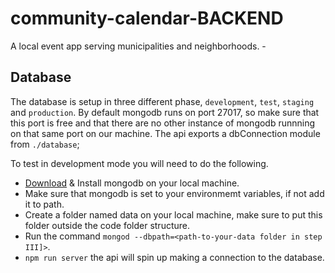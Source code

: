 # community-calendar-BACKEND
A local event app serving municipalities and neighborhoods. -

## Database
The database is setup in three different phase, `development`, `test`, `staging` and `production`. By default mongodb runs on port 27017, so make sure that this port is free and that there are no other instance of mongodb runnning on that same port on our machine. The api exports a dbConnection module from `./database`;

To test in development mode you will need to do the following.

* [Download](https://www.mongodb.com/download-center/enterprise) & Install mongodb on your local machine.
* Make sure that mongodb is set to your environmemt variables, if not add it to path.
* Create a folder named data on your local machine, make sure to put this folder outside the code folder structure.
* Run the command `mongod --dbpath=<path-to-your-data folder in step III]>`.
* `npm run server` the api will spin up making a connection to the database.
